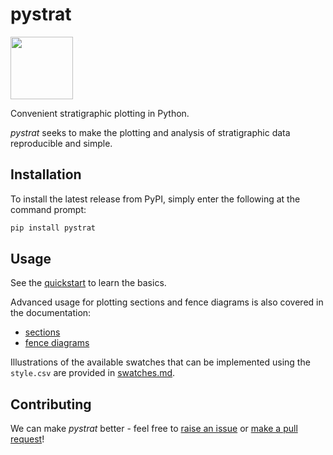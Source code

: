 # pystrat

<img src="https://raw.githubusercontent.com/yuempark/pystrat/master/images/pystrat-logo.png" width="100" height="100">

Convenient stratigraphic plotting in Python.

*pystrat* seeks to make the plotting and analysis of stratigraphic data reproducible and simple.

## Installation

To install the latest release from PyPI, simply enter the following at the command prompt:

```bash
pip install pystrat
```

## Usage

See the [quickstart](https://pystrat.readthedocs.io/en/latest/quickstart.html) to learn the basics.

Advanced usage for plotting sections and fence diagrams is also covered in the documentation:
- [sections](https://pystrat.readthedocs.io/en/latest/sections.html)
- [fence diagrams](https://pystrat.readthedocs.io/en/latest/fence%20diagrams.html)

Illustrations of the available swatches that can be implemented using the `style.csv` are provided in [swatches.md](swatches.md).

## Contributing

We can make *pystrat* better - feel free to [raise an issue](https://github.com/yuempark/pystrat/issues) or [make a pull request](https://github.com/yuempark/pystrat/pulls)!
